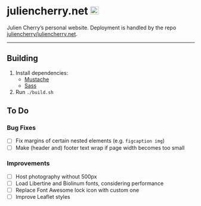 # juliencherry.net <img alt="" src="https://raw.githubusercontent.com/juliencherry/personal-website/master/favicon.ico" width="22px" height="22px">

Julien Cherry’s personal website. Deployment is handled by the repo [juliencherry/juliencherry.net](https://github.com/juliencherry/juliencherry.net).

---

## Building

1. Install dependencies:
	* [Mustache](https://mustache.github.io/)
	* [Sass](https://sass-lang.com/install)
2. Run `./build.sh`

## To Do

### Bug Fixes

- [ ] Fix margins of certain nested elements (e.g. `figcaption img`)
- [ ] Make (header and) footer text wrap if page width becomes too small

### Improvements

- [ ] Host photography without 500px
- [ ] Load Libertine and Biolinum fonts, considering performance
- [ ] Replace Font Awesome lock icon with custom one
- [ ] Improve Leaflet styles
